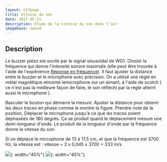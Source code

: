 ```yaml
---
layout: e17page
title: Vitesse du son
date: 2017-05-21
description: Étude de la vitesse du son dans l'air
imagebase: sound
---
```


## Description

Le buzzer piézo est excité par le signal sinusoïdal de WG1. Choisir la fréquence
qui donne l'intensité sonore maximale (elle peut être trouvée à l'aide de
l'expérience [Réponse en fréquence](./images/screenshots/sound-freq-resp.png)). Il faut ajuster
la distance entre le buzzer et le microphone avec précision. On a utilisé une
règle en métal magnétique etmonté lemicrophone sur un aimant, à l'aide de scotch
( ce n'est pas la meilleure façon de faire, le son réfléchi par la règle
atteint aussi le microphone ).

Basculer le bouton qui démarre la mesure. Ajuster la distance pour obtenir les
deux traces en phase comme le montre la figure. Prendre note de la
position. Déplacer le microphone jusqu'à ce que les traces soient déphasées de
180 degrés. Ça se produit quand le déplacement mesure une demi-longueur
d'onde. Le produit de la longueur d'onde par la fréquence donne la vitesse du
son.

Si on déplacé le microphone de 13 à 17,5 cm, et que la fréquence est 3700 Hz, la vitesse est :
vitesse = 2 x 0,045 x 3700 = 333 m/s

![](images/sound-vel-2.jpg){: width="45%"}
![](images/sound-vel2.png){: width="45%"}

